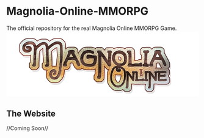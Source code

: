 # Magnolia-Online-MMORPG
The official repository for the real Magnolia Online MMORPG Game.
![Magnolia Online MMORPG Logo](https://github.com/PrincessDeSynk/Magnolia-Online-MMORPG/blob/main/pictures/Magnolia_Online%20Transparent%20Title%20Image.png?raw=true)


## The Website

//Coming Soon//
